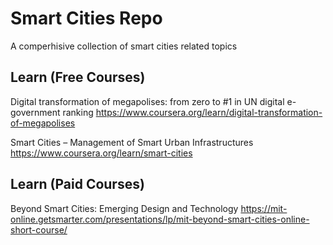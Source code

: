 # Smart Cities Repo

A comperhisive collection of smart cities related topics


## Learn (Free Courses)

Digital transformation of megapolises: from zero to #1 in UN digital e-government ranking
https://www.coursera.org/learn/digital-transformation-of-megapolises

Smart Cities – Management of Smart Urban Infrastructures
https://www.coursera.org/learn/smart-cities


## Learn (Paid Courses)
Beyond Smart Cities: Emerging Design and Technology
https://mit-online.getsmarter.com/presentations/lp/mit-beyond-smart-cities-online-short-course/

